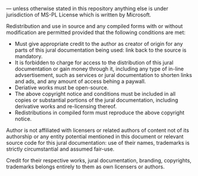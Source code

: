— unless otherwise stated in this repository anything else is under jurisdiction of MS-PL License which is written by Microsoft.

Redistribution and use in source and any compiled forms with or without modification are permitted provided that the following conditions are met:

- Must give appropriate credit to the author as creator of origin for any parts of this jural documentation being used: link back to the source is mandatory.
- It is forbidden to charge for access to the distribution of this jural documentation or gain money through it, including any type of in-line advsertisement, such as services or jural documentation to shorten links and ads, and any amount of access behing a paywall.
- Deriative works must be open-source.
- The above copyright notice and conditions must be included in all copies or substantial portions of the jural documentation, including derivative works and re-licensing thereof.
- Redistributions in compiled form must reproduce the above copyright notice.

Author is not affiliated with licensers or related authors of content not of its authorship or any entity potential mentioned in this document or relevant source code for this jural documentation: use of their names, trademarks is strictly circumstantial and assumed fair-use.

Credit for their respective works, jural documentation, branding, copyrights, trademarks belongs entirely to them as own licensers or authors.